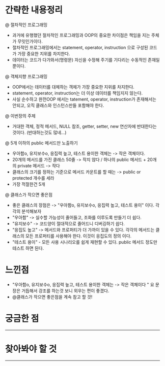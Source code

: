 # 간략한 내용정리

@ 절차적인 프로그래밍
- 과거에 유행했던 절차적인 프로그래밍과 OOP의 중요한 차이점은 책임을 지는 주체가 무잇인가이다.
- 절차적인 프로그래밍에서는 statement, operator, instruction 으로 구성된 코드가 가장 중요한 지위를 차지한다.
- 데이터는 코드가 다가와서(명령문) 자신을 수정해 주기를 기다리는 수동적인 존재일 뿐이다.

@ 객체지향 프로그래밍
- OOP에서는 데이터를 대체하는 객체가 가장 중요한 지위를 차지한다.
- statement, operator, instruction는 더 이상 데이터를 책임지지 않는다.
- 사실 순수하고 완전OOP 에서는 tatement, operator, instruction가 존재해서는 안되고, 오직 클래스와 인스턴스만들 포함해야 한다.

@ 이번장의 주제
- 거대한 객체, 정적 메서드, NULL 참조, getter, setter, new 연산자에 반대한다는 것이다. (반대하는것도 많네...)

@ 5개 이하의 public 메서드만 노출하기
- 우아함o, 유지보수o, 응집력 높고, 테스트 용이한 객체는 -> 작은 객체이다.
- 20개의 메서드를 가진 클래스 50줄 -> 작지 않다 / 하나의 public 메서드 + 20개의 private 메서드 -> 작다
- 클래스의 크기를 정하는 기준으로 메서드 카운트를 할 때는 -> public or protected 개수를 세라
- 가장 적절한건 5개 

@ 클래스가 작으면 좋은점 
- 좋은 클래스의 장점은 -> "우아함o, 유지보수o, 응집력 높고, 테스트 용이" 이다. 각각의 분석해보자
- "우아함" -> 실수할 가능성이 줄어들고, 조화를 이루도록 만들기 더 쉽다.
- "유지보수" -> 코드양이 절대적으로 줄어드니 디버깅하기 쉽다.
- "응집도 높고" -> 메서드와 프로퍼티가 더 가까이 있을 수 있다. 각각의 메서드는 클래스의 모든 프로퍼티를 사용해야 한다. 이것이 응집도의 정의 이다.
- "테스트 용이" - 모든 사용 시나리오를 쉽게 재현할 수 있다. public 메서드 정도만 테스트 하면 된다.

# 느낀점
- "우아함o, 유지보수o, 응집력 높고, 테스트 용이한 객체는 -> 작은 객체이다 "  요 문장은 거듭해서 강조를 하는것 보니 외우는 편이 좋겠다.
- @클래스가 작으면 좋은점을 계속 참고 할 것!

# 궁금한 점
---

# 찾아봐야 할 것 
---
